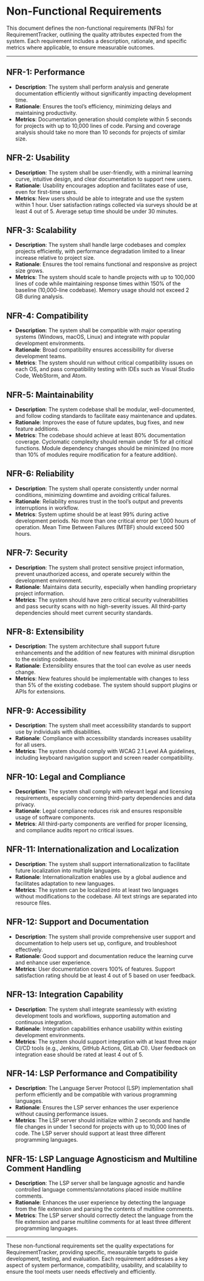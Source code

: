 # Non-Functional Requirements

This document defines the non-functional requirements (NFRs) for RequirementTracker, outlining the quality attributes expected from the system. Each requirement includes a description, rationale, and specific metrics where applicable, to ensure measurable outcomes. 

---

## NFR-1: Performance

- **Description**: The system shall perform analysis and generate documentation efficiently without significantly impacting development time.
- **Rationale**: Ensures the tool’s efficiency, minimizing delays and maintaining productivity.
- **Metrics**: Documentation generation should complete within 5 seconds for projects with up to 10,000 lines of code. Parsing and coverage analysis should take no more than 10 seconds for projects of similar size.

## NFR-2: Usability

- **Description**: The system shall be user-friendly, with a minimal learning curve, intuitive design, and clear documentation to support new users.
- **Rationale**: Usability encourages adoption and facilitates ease of use, even for first-time users.
- **Metrics**: New users should be able to integrate and use the system within 1 hour. User satisfaction ratings collected via surveys should be at least 4 out of 5. Average setup time should be under 30 minutes.

## NFR-3: Scalability

- **Description**: The system shall handle large codebases and complex projects efficiently, with performance degradation limited to a linear increase relative to project size.
- **Rationale**: Ensures the tool remains functional and responsive as project size grows.
- **Metrics**: The system should scale to handle projects with up to 100,000 lines of code while maintaining response times within 150% of the baseline (10,000-line codebase). Memory usage should not exceed 2 GB during analysis.

## NFR-4: Compatibility

- **Description**: The system shall be compatible with major operating systems (Windows, macOS, Linux) and integrate with popular development environments.
- **Rationale**: Broad compatibility ensures accessibility for diverse development teams.
- **Metrics**: The system should run without critical compatibility issues on each OS, and pass compatibility testing with IDEs such as Visual Studio Code, WebStorm, and Atom.

## NFR-5: Maintainability

- **Description**: The system codebase shall be modular, well-documented, and follow coding standards to facilitate easy maintenance and updates.
- **Rationale**: Improves the ease of future updates, bug fixes, and new feature additions.
- **Metrics**: The codebase should achieve at least 80% documentation coverage. Cyclomatic complexity should remain under 15 for all critical functions. Module dependency changes should be minimized (no more than 10% of modules require modification for a feature addition).

## NFR-6: Reliability

- **Description**: The system shall operate consistently under normal conditions, minimizing downtime and avoiding critical failures.
- **Rationale**: Reliability ensures trust in the tool’s output and prevents interruptions in workflow.
- **Metrics**: System uptime should be at least 99% during active development periods. No more than one critical error per 1,000 hours of operation. Mean Time Between Failures (MTBF) should exceed 500 hours.

## NFR-7: Security

- **Description**: The system shall protect sensitive project information, prevent unauthorized access, and operate securely within the development environment.
- **Rationale**: Maintains data security, especially when handling proprietary project information.
- **Metrics**: The system should have zero critical security vulnerabilities and pass security scans with no high-severity issues. All third-party dependencies should meet current security standards.

## NFR-8: Extensibility

- **Description**: The system architecture shall support future enhancements and the addition of new features with minimal disruption to the existing codebase.
- **Rationale**: Extensibility ensures that the tool can evolve as user needs change.
- **Metrics**: New features should be implementable with changes to less than 5% of the existing codebase. The system should support plugins or APIs for extensions.

## NFR-9: Accessibility

- **Description**: The system shall meet accessibility standards to support use by individuals with disabilities.
- **Rationale**: Compliance with accessibility standards increases usability for all users.
- **Metrics**: The system should comply with WCAG 2.1 Level AA guidelines, including keyboard navigation support and screen reader compatibility.

## NFR-10: Legal and Compliance

- **Description**: The system shall comply with relevant legal and licensing requirements, especially concerning third-party dependencies and data privacy.
- **Rationale**: Legal compliance reduces risk and ensures responsible usage of software components.
- **Metrics**: All third-party components are verified for proper licensing, and compliance audits report no critical issues.

## NFR-11: Internationalization and Localization

- **Description**: The system shall support internationalization to facilitate future localization into multiple languages.
- **Rationale**: Internationalization enables use by a global audience and facilitates adaptation to new languages.
- **Metrics**: The system can be localized into at least two languages without modifications to the codebase. All text strings are separated into resource files.

## NFR-12: Support and Documentation

- **Description**: The system shall provide comprehensive user support and documentation to help users set up, configure, and troubleshoot effectively.
- **Rationale**: Good support and documentation reduce the learning curve and enhance user experience.
- **Metrics**: User documentation covers 100% of features. Support satisfaction rating should be at least 4 out of 5 based on user feedback.

## NFR-13: Integration Capability

- **Description**: The system shall integrate seamlessly with existing development tools and workflows, supporting automation and continuous integration.
- **Rationale**: Integration capabilities enhance usability within existing development environments.
- **Metrics**: The system should support integration with at least three major CI/CD tools (e.g., Jenkins, GitHub Actions, GitLab CI). User feedback on integration ease should be rated at least 4 out of 5.

## NFR-14: LSP Performance and Compatibility

- **Description**: The Language Server Protocol (LSP) implementation shall perform efficiently and be compatible with various programming languages.
- **Rationale**: Ensures the LSP server enhances the user experience without causing performance issues.
- **Metrics**: The LSP server should initialize within 2 seconds and handle file changes in under 1 second for projects with up to 10,000 lines of code. The LSP server should support at least three different programming languages.

## NFR-15: LSP Language Agnosticism and Multiline Comment Handling

- **Description**: The LSP server shall be language agnostic and handle controlled language comments/annotations placed inside multiline comments.
- **Rationale**: Enhances the user experience by detecting the language from the file extension and parsing the contents of multiline comments.
- **Metrics**: The LSP server should correctly detect the language from the file extension and parse multiline comments for at least three different programming languages.

---

These non-functional requirements set the quality expectations for RequirementTracker, providing specific, measurable targets to guide development, testing, and evaluation. Each requirement addresses a key aspect of system performance, compatibility, usability, and scalability to ensure the tool meets user needs effectively and efficiently.

